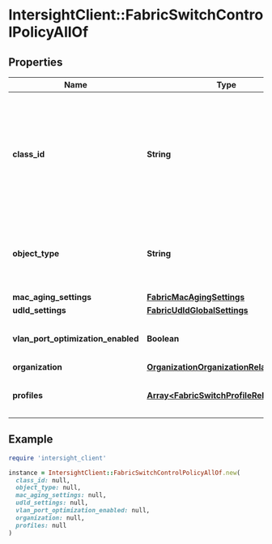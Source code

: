 # IntersightClient::FabricSwitchControlPolicyAllOf

## Properties

| Name | Type | Description | Notes |
| ---- | ---- | ----------- | ----- |
| **class_id** | **String** | The fully-qualified name of the instantiated, concrete type. This property is used as a discriminator to identify the type of the payload when marshaling and unmarshaling data. | [default to &#39;fabric.SwitchControlPolicy&#39;] |
| **object_type** | **String** | The fully-qualified name of the instantiated, concrete type. The value should be the same as the &#39;ClassId&#39; property. | [default to &#39;fabric.SwitchControlPolicy&#39;] |
| **mac_aging_settings** | [**FabricMacAgingSettings**](FabricMacAgingSettings.md) |  | [optional] |
| **udld_settings** | [**FabricUdldGlobalSettings**](FabricUdldGlobalSettings.md) |  | [optional] |
| **vlan_port_optimization_enabled** | **Boolean** | To enable or disable the VLAN port count optimization. | [optional][default to false] |
| **organization** | [**OrganizationOrganizationRelationship**](OrganizationOrganizationRelationship.md) |  | [optional] |
| **profiles** | [**Array&lt;FabricSwitchProfileRelationship&gt;**](FabricSwitchProfileRelationship.md) | An array of relationships to fabricSwitchProfile resources. | [optional] |

## Example

```ruby
require 'intersight_client'

instance = IntersightClient::FabricSwitchControlPolicyAllOf.new(
  class_id: null,
  object_type: null,
  mac_aging_settings: null,
  udld_settings: null,
  vlan_port_optimization_enabled: null,
  organization: null,
  profiles: null
)
```

